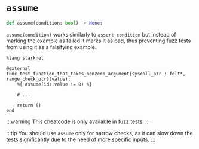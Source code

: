 # `assume`
```python
def assume(condition: bool) -> None:
```
`assume(condition)` works similarly to `assert condition` but instead of marking the example as failed it marks it as bad, thus preventing fuzz tests from using it as a falsifying example.

```cairo
%lang starknet

@external
func test_function_that_takes_nonzero_argument{syscall_ptr : felt*, range_check_ptr}(value):
    %{ assume(ids.value != 0) %}

    # ...

    return ()
end
```
:::warning
This cheatcode is only available in [fuzz tests](../fuzzing).
:::

:::tip
You should use `assume` only for narrow checks, as it can slow down the tests significantly due to the need of more specific inputs.
:::

